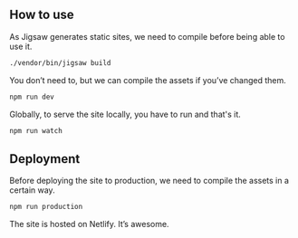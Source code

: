 ## How to use

As Jigsaw generates static sites, we need to compile before being able to use it.

```bash
./vendor/bin/jigsaw build
```

You don’t need to, but we can compile the assets if you’ve changed them.

```bash
npm run dev
```

Globally, to serve the site locally, you have to run and that's it.

```bash
npm run watch
```

## Deployment

Before deploying the site to production, we need to compile the assets in a certain way.

```bash
npm run production
```

The site is hosted on Netlify. It’s awesome.
